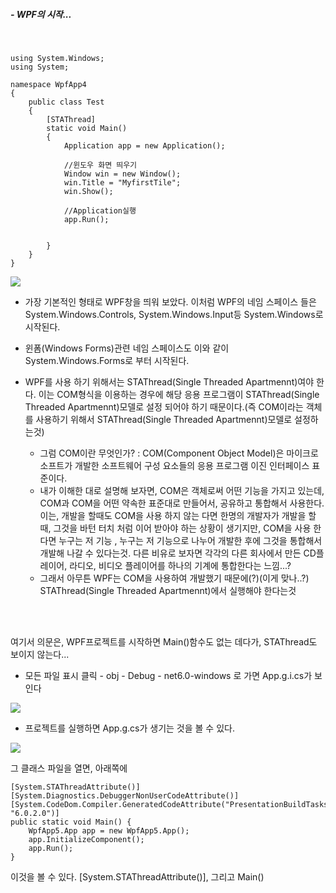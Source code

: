 
##### - WPF의 시작...

<br/>

~~~
using System.Windows;
using System;

namespace WpfApp4
{
    public class Test
    {
        [STAThread]
        static void Main()
        {
            Application app = new Application();

            //윈도우 화면 띄우기
            Window win = new Window();
            win.Title = "MyfirstTile";
            win.Show();

            //Application실행
            app.Run();

            
        }
    }
}
~~~

<img src="https://user-images.githubusercontent.com/39178978/154697172-f29df162-3c9e-4c45-b83d-c256ce2cb204.png">

<br/>

  - 가장 기본적인 형태로 WPF창을 띄워 보았다. 이처럼 WPF의 네임 스페이스 들은 System.Windows.Controls, System.Windows.Input등 System.Windows로 시작된다.
  - 윈폼(Windows Forms)관련 네임 스페이스도 이와 같이 System.Windows.Forms로 부터 시작된다.

  - WPF를 사용 하기 위해서는 STAThread(Single Threaded Apartmennt)여야 한다. 이는 COM형식을 이용하는 경우에 해당 응용 프로그램이 STAThread(Single Threaded Apartmennt)모델로 설정 되어야 하기 때문이다.(즉 COM이라는 객체를 사용하기 위해서 STAThread(Single Threaded Apartmennt)모델로 설정하는것)
    - 그럼 COM이란 무엇인가? : COM(Component Object Model)은 마이크로소프트가 개발한 소프트웨어 구성 요소들의 응용 프로그램 이진 인터페이스 표준이다.
    - 내가 이해한 대로 설명해 보자면, COM은 객체로써 어떤 기능을 가지고 있는데, COM과 COM을 어떤 약속한 표준대로 만들어서, 공유하고 통합해서 사용한다. 이는, 개발을 할때도 COM을 
사용 하지 않는 다면 한명의 개발자가 개발을 할때, 그것을 바턴 터치 처럼 이어 받아야 하는 상황이 생기지만, COM을 사용 한다면 누구는 저 기능 , 누구는 저 기능으로 나누어 개발한 후에
그것을 통합해서 개발해 나갈 수 있다는것. 다른 비유로 보자면 각각의 다른 회사에서 만든 CD플레이어, 라디오, 비디오 플레이어를 하나의 기계에 통합한다는 느낌...?
    - 그래서 아무튼 WPF는 COM을 사용하여 개발했기 때문에(?)(이게 맞나..?) STAThread(Single Threaded Apartmennt)에서 실행해야 한다는것
    
<br/><br/>

여기서 의문은, WPF프로젝트를 시작하면 Main()함수도 없는 데다가, STAThread도 보이지 않는다...  
  - 모든 파일 표시 클릭 - obj - Debug - net6.0-windows 로 가면 App.g.i.cs가 보인다

<img src="https://user-images.githubusercontent.com/39178978/154711833-721f6d5e-aa7c-4230-b2aa-1c5ed14ecf0c.png">

<br/>

  - 프로젝트를 실행하면 App.g.cs가 생기는 것을 볼 수 있다.

<img src="https://user-images.githubusercontent.com/39178978/154712179-8fbe35dc-802f-4b4c-9006-9ce9cf61ff77.png">

그 클래스 파일을 열면, 아래쪽에

~~~
[System.STAThreadAttribute()]
[System.Diagnostics.DebuggerNonUserCodeAttribute()]
[System.CodeDom.Compiler.GeneratedCodeAttribute("PresentationBuildTasks", "6.0.2.0")]
public static void Main() {
    WpfApp5.App app = new WpfApp5.App();
    app.InitializeComponent();
    app.Run();
}
~~~

이것을 볼 수 있다. [System.STAThreadAttribute()], 그리고 Main()

